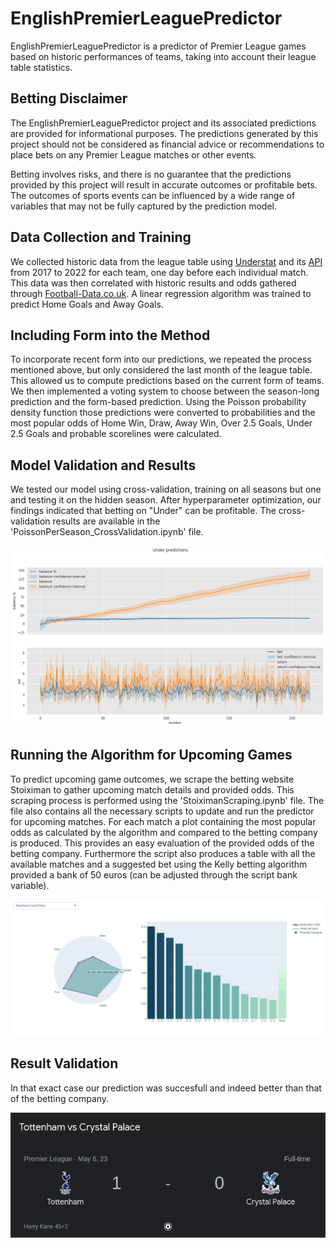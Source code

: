 # EnglishPremierLeaguePredictor

EnglishPremierLeaguePredictor is a predictor of Premier League games based on historic performances of teams, taking into account their league table statistics.

## Betting Disclaimer

The EnglishPremierLeaguePredictor project and its associated predictions are provided for informational purposes. The predictions generated by this project should not be considered as financial advice or recommendations to place bets on any Premier League matches or other events.

Betting involves risks, and there is no guarantee that the predictions provided by this project will result in accurate outcomes or profitable bets. The outcomes of sports events can be influenced by a wide range of variables that may not be fully captured by the prediction model.


## Data Collection and Training

We collected historic data from the league table using [Understat](https://understat.com/ "Understat's Homepage") and its [API](https://understat.readthedocs.io/en/latest/ "Understat API") from 2017 to 2022 for each team, one day before each individual match. This data was then correlated with historic results and odds gathered through [Football-Data.co.uk](https://www.football-data.co.uk/englandm.php "Football-Data.co.uk"). A linear regression algorithm was trained to predict Home Goals and Away Goals.

## Including Form into the Method

To incorporate recent form into our predictions, we repeated the process mentioned above, but only considered the last month of the league table. This allowed us to compute predictions based on the current form of teams. We then implemented a voting system to choose between the season-long prediction and the form-based prediction. Using the Poisson probability density function those predictions were converted to probabilities and the most popular odds of Home Win, Draw, Away Win, Over 2.5 Goals, Under 2.5 Goals and probable scorelines were calculated.

## Model Validation and Results

We tested our model using cross-validation, training on all seasons but one and testing it on the hidden season. After hyperparameter optimization, our findings indicated that betting on "Under" can be profitable. The cross-validation results are available in the 'PoissonPerSeason_CrossValidation.ipynb' file.

![Profit example of the algorithm](https://github.com/nickpadd/EnglishPremierLeaguePredictor/blob/main/ExamplePlotProfit.png?raw=true)

## Running the Algorithm for Upcoming Games

To predict upcoming game outcomes, we scrape the betting website Stoiximan to gather upcoming match details and provided odds. This scraping process is performed using the 'StoiximanScraping.ipynb' file. The file also contains all the necessary scripts to update and run the predictor for upcoming matches. For each match a plot containing the most popular odds as calculated by the algorithm and compared to the betting company is produced. This provides an easy evaluation of the provided odds of the betting company. Furthermore the script also produces a table with all the available matches and a suggested bet using the Kelly betting algorithm provided a bank of 50 euros (can be adjusted through the script bank variable).

![Example of predicted match Odds](https://github.com/nickpadd/EnglishPremierLeaguePredictor/blob/main/ExamplePlot.png?raw=true)

## Result Validation
In that exact case our prediction was succesfull and indeed better than that of the betting company.

![Result of predicted match Odds](https://github.com/nickpadd/EnglishPremierLeaguePredictor/blob/main/ExampleResult.png?raw=true)


